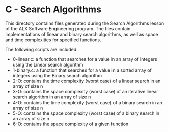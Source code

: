 # C - Search Algorithms

This directory contains files generated during the Search Algorithms lesson of the
ALX Software Engineering program. The files contain implementations of linear and
binary search algorithms, as well as space and time complexities for specified
functions.

The following scripts are included:

- 0-linear.c: a function that searches for a value in an array of integers using the Linear search algorithm
- 1-binary.c: a function that searches for a value in a sorted array of integers using the Binary search algorithm
- 2-O: contains the time complexity (worst case) of a linear search in an array of size n
- 3-O: contains the space complexity (worst case) of an iterative linear search algorithm in an array of size n
- 4-O: contains the time complexity (worst case) of a binary search in an array of size n
- 5-O: contains the space complexity (worst case) of a binary search in an array of size n
- 6-O: contains the space complexity of a given function
